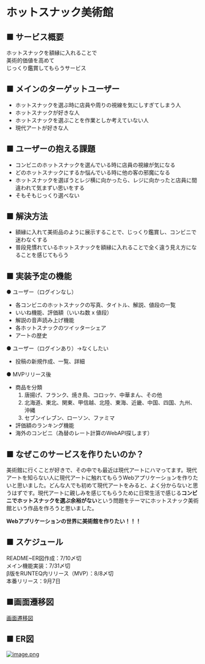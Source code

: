 # ホットスナック美術館  

## ■ サービス概要  
ホットスナックを額縁に入れることで  
美術的価値を高めて  
じっくり鑑賞してもらうサービス  

## ■ メインのターゲットユーザー  
- ホットスナックを選ぶ時に店員や周りの視線を気にしすぎてしまう人  
- ホットスナックが好きな人  
- ホットスナックを選ぶことを作業としか考えていない人  
- 現代アートが好きな人  

## ■ ユーザーの抱える課題  
- コンビニのホットスナックを選んでいる時に店員の視線が気になる  
- どのホットスナックにするか悩んでいる時に他の客の邪魔になる  
- ホットスナックを選ぼうとレジ横に向かったら、レジに向かったと店員に間違われて気まずい思いをする  
- そもそもじっくり選べない  

## ■ 解決方法  
- 額縁に入れて美術品のように展示することで、じっくり鑑賞し、コンビニで迷わなくする  
- 普段見慣れているホットスナックを額縁に入れることで全く違う見え方になることを感じてもらう  

## ■ 実装予定の機能  
● ユーザー（ログインなし）  
- 各コンビニのホットスナックの写真、タイトル、解説、値段の一覧  
- いいね機能、評価額（いいね数 x 値段）  
- 解説の音声読み上げ機能  
- 各ホットスナックのツイッターシェア  
- アートの歴史  

● ユーザー（ログインあり）→なくしたい  
- 投稿の新規作成、一覧、詳細  

● MVPリリース後  
- 商品を分類  
  1. 唐揚げ、フランク、焼き鳥、コロッケ、中華まん、その他
  2. 北海道、東北、関東、甲信越、北陸、東海、近畿、中国、四国、九州、沖縄  
  3. セブンイレブン、ローソン、ファミマ
- 評価額のランキング機能  
- 海外のコンビニ（為替のレート計算のWebAPI探します）  

## ■ なぜこのサービスを作りたいのか？  
美術館に行くことが好きで、その中でも最近は現代アートにハマってます。現代アートを知らない人に現代アートに触れてもらうWebアプリケーションを作りたいと思いました。どんな人でも初めて現代アートをみると、よく分からないと思うはずです。現代アートに親しみを感じてもらうために日常生活で感じる**コンビニでホットスナックを選ぶ余裕がない**という問題をテーマにホットスナック美術館という作品を作ろうと思いました。  

**Webアプリケーションの世界に美術館を作りたい！！！**  

## ■ スケジュール  
README~ER図作成：7/10〆切  
メイン機能実装：7/31〆切  
β版をRUNTEQ内リリース（MVP）：8/8〆切  
本番リリース：9月7日  

## ■画面遷移図  
[画面遷移図](https://www.figma.com/file/0GYR4hAqbkxiboaOHawOCs/View-only?node-id=0%3A1)

## ■ ER図
  [![image.png](https://i.gyazo.com/ecd7e7ed631730a07f896b044ba78ca1.png)](https://app.diagrams.net/#G1sYz-w-oDBOQSzUoUysFSrK26nGhCwPP6)
